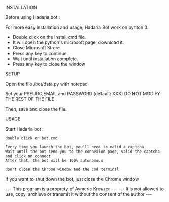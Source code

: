 INSTALLATION

Before using Hadaria bot :

For more easy installation and usage, Hadaria Bot work on pyhton 3.

- Double click on the Install.cmd file.
- It will open the python's microsoft page, download it.
- Close Microsoft Strore
- Press any key to continue.
- Wait until installation complete.
- Press any key to close the window


SETUP

Open the file /bot/data.py with notepad

Set your PSEUDO,EMAIL and PASSWORD (default: XXX)
DO NOT MODIFY THE REST OF THE FILE

Then, save and close the file.

USAGE 

Start Hadaria bot :

    double click on bot.cmd

    Every time you launch the bot, you'll need to valid a captcha
    Wait until the bot send you to the connexion page, valid the captcha and click on connect
    After that, the bot will be 100% autonomous

    don't close the Chrome window and the cmd terminal

If you want to shut down the bot, just close the Chrome window


--- This program is a proprety of Aymeric Kreuzer ---
--- It is not allowed to use, copy, archieve or transmit it without the consent of the author ---